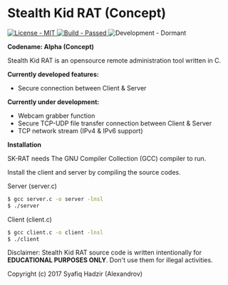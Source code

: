 # Stealth Kid RAT (Concept)

<p align="left">
    <a href="https://github.com/SyafiqHadzir/Stealth-Kid-RAT/blob/Concept/LICENSE">
        <img src="https://img.shields.io/badge/License-MIT%20%2F%20Apache--2.0-blue.svg?style=plastic?maxAge=7200" alt="License - MIT">
    </a>
    <a href="https://github.com/SyafiqHadzir/Stealth-Kid-RAT/tree/Concept/dev/file-transfer/TCP/bin">
        <img src="https://img.shields.io/badge/Build-Passed-brightgreen.svg?style=plastic?maxAge=7200" alt="Build - Passed">
    </a>
    <img src="https://img.shields.io/badge/Development-Dormant-red.svg?style=plastic?maxAge=7200" alt="Development - Dormant">
</p>


**Codename: Alpha (Concept)**
 
Stealth Kid RAT is an opensource remote administration tool written in C.


**Currently developed features:**

* Secure connection between Client & Server


**Currently under development:**

* Webcam grabber function
* Secure TCP-UDP file transfer connection between Client & Server
* TCP network stream (IPv4 & IPv6 support)


**Installation**

SK-RAT needs The GNU Compiler Collection (GCC) compiler to run.

Install the client and server by compiling the source codes.

Server (server.c)

```sh
$ gcc server.c -o server -lnsl
$ ./server
```

Client (client.c)

```sh
$ gcc client.c -o client -lnsl
$ ./client
```

Disclaimer: Stealth Kid RAT source code is written intentionally for **EDUCATIONAL PURPOSES ONLY**. Don't use them for illegal activities.

Copyright (c) 2017 Syafiq Hadzir (Alexandrov)
